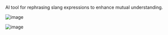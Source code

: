 AI tool for rephrasing slang expressions to enhance mutual understanding.

![image](https://github.com/user-attachments/assets/3071c754-7fee-4282-9826-72cb0ad49c8b)

![image](https://github.com/user-attachments/assets/09602a4c-17e7-463e-8054-a4dd6a77a49a)


